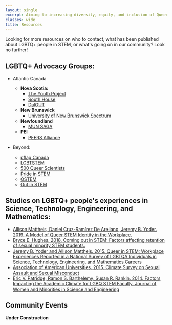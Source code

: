 ```yaml
---
layout: single
excerpt: Aiming to increasing diversity, equity, and inclusion of Queer folks in STEM across Atlantic Canada (and Beyond!)
classes: wide
title: Resources
---
```


Looking for more resources on who to contact, what has been published about LGBTQ+ people in STEM, or what's going on in our community? Look no further!

## LGBTQ+ Advocacy Groups:
* Atlantic Canada
    * **Nova Scotia:**
        * [The Youth Project](https://youthproject.ns.ca/)
        * [South House](http://southhousehalifax.ca/)
        * [DalOUT](http://www.dalout.ca)
    * **New Brunswick**
        * [University of New Brunswick Spectrum](https://www.unb.ca/clubs/spectrum/)
    * **Newfoundland**
        * [MUN SAGA](https://www.facebook.com/munsagaresourcecenter/)
    * **PEI**
        * [PEERS Alliance](http://www.peersalliance.ca)
        
* Beyond:
    * [pflag Canada](https://pflagcanada.ca/)
    * [LGBTSTEM](https://lgbtstem.wordpress.com)
    * [500 Queer Scientists](https://www.500queerscientists.com/)
    * [Pride in STEM](https://prideinstem.org/)
    * [QSTEM](https://www.queerstem.org/)
    * [Out in STEM](https://www.ostem.org/)
    
## Studies on LGBTQ+ people's experiences in Science, Technology, Engineering, and Mathematics:

* [Allison Mattheis, Daniel Cruz-Ramírez De Arellano, Jeremy B. Yoder. 2019. A Model of Queer STEM Identity in the Workplace.](https://www.tandfonline.com/doi/abs/10.1080/00918369.2019.1610632?journalCode=wjhm20)
* [Bryce E. Hughes. 2018. Coming out in STEM: Factors affecting retention of sexual minority STEM students.](https://advances.sciencemag.org/content/4/3/eaao6373)
* [Jeremy B. Yoder and Allison Mattheis. 2015. Queer in STEM: Workplace Experiences Reported in a National Survey of LGBTQA Individuals in Science, Technology, Engineering, and Mathematics Careers](https://www.tandfonline.com/doi/abs/10.1080/00918369.2015.1078632)
* [Association of American Universities. 2015. Climate Survey on Sexual Assault and Sexual Misconduct](https://www.aau.edu/key-issues/aau-climate-survey-sexual-assault-and-sexual-misconduct-2015)
* [Eric V. Patridge, Ramon S. Barthelemy, Susan R. Rankin. 2014. Factors Impacting the Academic Climate for LGBQ STEM Faculty. Journal of Women and Minorities in Science and Engineering](10.1615/JWomenMinorScienEng.2014007429)

## Community Events

**Under Construction**

